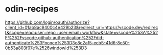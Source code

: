 # odin-recipes
https://github.com/login/oauth/authorize?client_id=01ab8ac9400c4e429b23&redirect_uri=https://vscode.dev/redirect&scope=read:user+repo+user:email+workflow&state=vscode%253A%252F%252Fvscode.github-authentication%252Fdid-authenticate%253Fnonce%253D3c8c2af5-ecb5-41d6-8c50-0b53a803f07e%2526windowId%253D3
